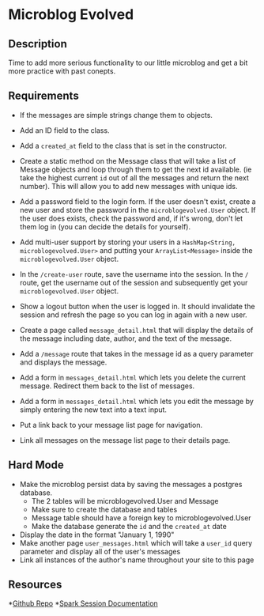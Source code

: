 # Microblog Evolved

## Description

Time to add more serious functionality to our little microblog and get a bit more practice with past conepts.

## Requirements

* If the messages are simple strings change them to objects.
* Add an ID field to the class.
* Add a `created_at` field to the class that is set in the constructor.
* Create a static method on the Message class that will take a list of Message objects and loop through them to get the next id available. (ie take the highest current `id` out of all the messages and return the next number).  This will allow you to add new messages with unique ids. 

* Add a password field to the login form. If the user doesn't exist, create a new user and store the password in the `microblogevolved.User` object. If the user does exists, check the password and, if it's wrong, don't let them log in (you can decide the details for yourself).
* Add multi-user support by storing your users in a `HashMap<String, microblogevolved.User>` and putting your `ArrayList<Message>` inside the `microblogevolved.User` object.
* In the `/create-user` route, save the username into the session. In the `/` route, get the username out of the session and subsequently get your `microblogevolved.User` object.
* Show a logout button when the user is logged in. It should invalidate the session and refresh the page so you can log in again with a new user.

* Create a page called `message_detail.html` that will display the details of the message including date, author, and the text of the message.
* Add a `/message` route that takes in the message id as a query parameter and displays the message.
* Add a form in `messages_detail.html` which lets you delete the current message.  Redirect them back to the list of messages. 
* Add a form in `messages_detail.html` which lets you edit the message by simply entering the new text into a text input. 
* Put a link back to your message list page for navigation.
* Link all messages on the message list page to their details page.

## Hard Mode
* Make the microblog persist data by saving the messages a postgres database.
    * The 2 tables will be microblogevolved.User and Message
    * Make sure to create the database and tables
    * Message table should have a foreign key to microblogevolved.User
    * Make the database generate the `id` and the `created_at` date
* Display the date in the format "January 1, 1990"
* Make another page `user_messages.html` which will take a `user_id` query parameter and display all of the user's messages
* Link all instances of the author's name throughout your site to this page

## Resources
*[Github Repo](https://github.com/tiy-lv-java-2016-11/microblog-evolved)
*[Spark Session Documentation](http://sparkjava.com/documentation.html#sessions)
